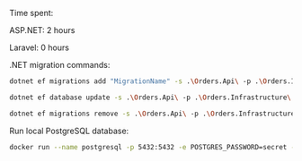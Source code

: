 Time spent:

ASP.NET: 2 hours

Laravel: 0 hours

.NET migration commands:

```zsh
dotnet ef migrations add "MigrationName" -s .\Orders.Api\ -p .\Orders.Infrastructure\ (-o .\Data\Migrations)
```

```zsh
dotnet ef database update -s .\Orders.Api\ -p .\Orders.Infrastructure\
```

```zsh
dotnet ef migrations remove -s .\Orders.Api\ -p .\Orders.Infrastructure\
```

Run local PostgreSQL database:

```zsh
docker run --name postgresql -p 5432:5432 -e POSTGRES_PASSWORD=secret -d postgres
```
